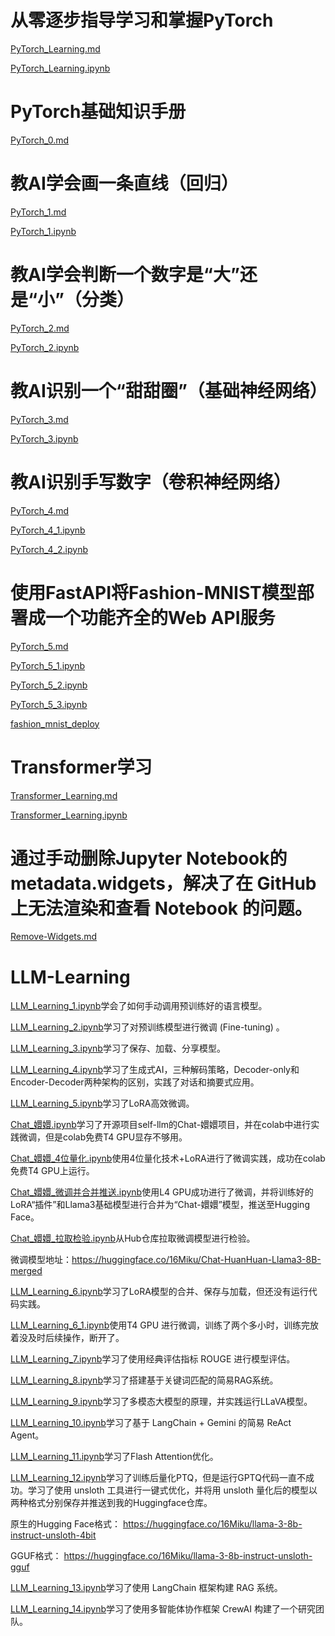 
# 从零逐步指导学习和掌握PyTorch

[PyTorch_Learning.md](PyTorch_Learning.md)

[PyTorch_Learning.ipynb](PyTorch_Learning.ipynb)



# PyTorch基础知识手册

[PyTorch_0.md](PyTorch_0.md)




# 教AI学会画一条直线（回归）

[PyTorch_1.md](PyTorch_1.md)

[PyTorch_1.ipynb](PyTorch_1.ipynb)



# 教AI学会判断一个数字是“大”还是“小”（分类）

[PyTorch_2.md](PyTorch_2.md)

[PyTorch_2.ipynb](PyTorch_2.ipynb)








# 教AI识别一个“甜甜圈”（基础神经网络）



[PyTorch_3.md](PyTorch_3.md)

[PyTorch_3.ipynb](PyTorch_3.ipynb)





# 教AI识别手写数字（卷积神经网络）



[PyTorch_4.md](PyTorch_4.md)

[PyTorch_4_1.ipynb](PyTorch_4_1.ipynb)

[PyTorch_4_2.ipynb](PyTorch_4_2.ipynb)






# 使用FastAPI将Fashion-MNIST模型部署成一个功能齐全的Web API服务






[PyTorch_5.md](PyTorch_5.md)

[PyTorch_5_1.ipynb](PyTorch_5_1.ipynb)

[PyTorch_5_2.ipynb](PyTorch_5_2.ipynb)

[PyTorch_5_3.ipynb](PyTorch_5_3.ipynb)

[fashion_mnist_deploy](fashion_mnist_deploy)






# Transformer学习

[Transformer_Learning.md](Transformer_Learning.md)

[Transformer_Learning.ipynb](Transformer_Learning.ipynb)




# 通过手动删除Jupyter Notebook的metadata.widgets，解决了在 GitHub 上无法渲染和查看 Notebook 的问题。

[Remove-Widgets.md](Remove-Widgets.md)

# LLM-Learning



[LLM_Learning_1.ipynb](LLM_Learning_1.ipynb)学会了如何手动调用预训练好的语言模型。

[LLM_Learning_2.ipynb](LLM_Learning_2.ipynb)学习了对预训练模型进行微调 (Fine-tuning) 。

[LLM_Learning_3.ipynb](LLM_Learning_3.ipynb)学习了保存、加载、分享模型。


[LLM_Learning_4.ipynb](LLM_Learning_4.ipynb)学习了生成式AI，三种解码策略，Decoder-only和Encoder-Decoder两种架构的区别，实践了对话和摘要式应用。



[LLM_Learning_5.ipynb](LLM_Learning_5.ipynb)学习了LoRA高效微调。


[Chat_嬛嬛.ipynb](Chat_嬛嬛.ipynb)学习了开源项目self-llm的Chat-嬛嬛项目，并在colab中进行实践微调，但是colab免费T4 GPU显存不够用。


[Chat_嬛嬛_4位量化.ipynb](Chat_嬛嬛_4位量化.ipynb)使用4位量化技术+LoRA进行了微调实践，成功在colab免费T4 GPU上运行。


[Chat_嬛嬛_微调并合并推送.ipynb](Chat_嬛嬛_微调并合并推送.ipynb)使用L4 GPU成功进行了微调，并将训练好的LoRA“插件”和Llama3基础模型进行合并为“Chat-嬛嬛”模型，推送至Hugging Face。

[Chat_嬛嬛_拉取检验.ipynb](Chat_嬛嬛_拉取检验.ipynb)从Hub仓库拉取微调模型进行检验。

微调模型地址：https://huggingface.co/16Miku/Chat-HuanHuan-Llama3-8B-merged


[LLM_Learning_6.ipynb](LLM_Learning_6.ipynb)学习了LoRA模型的合并、保存与加载，但还没有运行代码实践。


[LLM_Learning_6_1.ipynb](LLM_Learning_6_1.ipynb)使用T4 GPU 进行微调，训练了两个多小时，训练完放着没及时后续操作，断开了。



[LLM_Learning_7.ipynb](LLM_Learning_7.ipynb)学习了使用经典评估指标 ROUGE 进行模型评估。

[LLM_Learning_8.ipynb](LLM_Learning_8.ipynb)学习了搭建基于关键词匹配的简易RAG系统。


[LLM_Learning_9.ipynb](LLM_Learning_9.ipynb)学习了多模态大模型的原理，并实践运行LLaVA模型。


[LLM_Learning_10.ipynb](LLM_Learning_10.ipynb)学习了基于 LangChain + Gemini 的简易 ReAct Agent。







[LLM_Learning_11.ipynb](LLM_Learning_11.ipynb)学习了Flash Attention优化。



[LLM_Learning_12.ipynb](LLM_Learning_12.ipynb)学习了训练后量化PTQ，但是运行GPTQ代码一直不成功。学习了使用 unsloth 工具进行一键式优化，并将用 unsloth 量化后的模型以两种格式分别保存并推送到我的Huggingface仓库。


原生的Hugging Face格式：
https://huggingface.co/16Miku/llama-3-8b-instruct-unsloth-4bit

GGUF格式：
https://huggingface.co/16Miku/llama-3-8b-instruct-unsloth-gguf




[LLM_Learning_13.ipynb](LLM_Learning_13.ipynb)学习了使用 LangChain 框架构建 RAG 系统。



[LLM_Learning_14.ipynb](LLM_Learning_14.ipynb)学习了使用多智能体协作框架 CrewAI 构建了一个研究团队。





